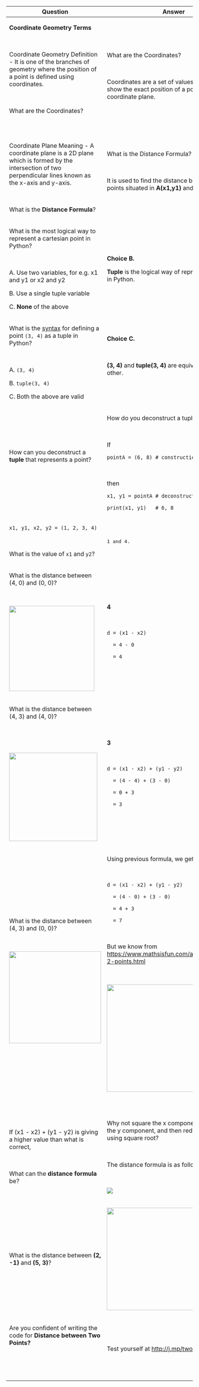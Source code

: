 <!DOCTYPE html>
<html>

<head>
  <meta charset="utf-8">
  <meta name="viewport" content="width=device-width, initial-scale=1.0">
  <title>unit2-illustrative2-notes</title>
  <link rel="stylesheet" href="https://stackedit.io/style.css" />
</head>

<body class="stackedit">
  <div class="stackedit__html">
<table>
<thead>
<tr>
<th>Question</th>
<th>Answer</th>
</tr>
</thead>
<tbody>
<tr>
<td><p><strong>Coordinate Geometry Terms</strong></p><p><br></p><p>Coordinate Geometry Definition - It is one of the branches of geometry where the position of a point is defined using coordinates.</p><p><br></p><p>What are the Coordinates?	</p><p><br></p></td>
<td><p><span>What are the Coordinates?</span></p><p><br></p><p><span><span class="ql-cursor">﻿</span>Coordinates are a set of values which helps to show the exact position of a point in the coordinate plane.</span></p></td>
</tr>
<tr>
<td><p>Coordinate Plane Meaning	- A coordinate plane is a 2D plane which is formed by the intersection of two perpendicular lines known as the x-axis and y-axis.</p><p><br></p><p>What is the <strong>Distance Formula</strong>?</p></td>
<td><p><span>What is the </span><span>Distance Formula</span><span>?</span></p><p><br></p><p><span><span class="ql-cursor">﻿</span></span>It is used to find the distance between two points situated in <strong>A(x1,y1)</strong> and <strong>B(x2,y2)</strong></p><p><br></p></td>
</tr>
<tr>
<td><p>What is the most logical way to represent a cartesian point in Python?</p><p><br></p><p>A. Use two variables, for e.g.  x1 and y1  or x2 and y2 </p><p>B. Use a single tuple variable</p><p>C. <strong>None</strong> of the above</p></td>
<td><p><strong>Choice B. </strong></p><p><strong>Tuple</strong> is the logical way of representing a point in Python.</p></td>
</tr>
<tr>
<td><p>What is the <a href="https://en.wikipedia.org/wiki/Syntax_(programming_languages)" rel="noopener noreferrer" target="_blank">syntax</a> for defining a point <code>(3, 4)</code> as a tuple in Python? </p><p><br></p><p>A. <code>(3, 4)</code></p><p>B. <code>tuple(3, 4)</code></p><p>C. Both the above are valid</p></td>
<td><p><strong>Choice C. </strong></p><p><br></p><p><strong>﻿(3, 4) </strong>and<strong> tuple(3, 4) </strong>are equivalent to each other.</p><p><br></p></td>
</tr>
<tr>
<td><p>How can you deconstruct a <strong>tuple</strong> that represents a point?</p><p><br></p></td>
<td><p>How do you deconstruct a tuple? </p><p><br></p><p>If</p><p><code>pointA = (6, 8) # construction</code></p><p><br></p><p>then</p><p><code>x1, y1 = pointA # deconstruction</code></p><p><code>print(x1, y1)   # 6, 8 </code></p></td>
</tr>
<tr>
<td><p><code>x1, y1, x2, y2 = (1, 2, 3, 4)</code></p><p><br></p><p>What is the value of <code>x1</code> and <code>y2</code>?</p></td>
<td><pre class="ql-syntax">1 and 4. </pre></td>
</tr>
<tr>
<td><p>What is the distance between (4, 0) and (0, 0)?</p><p><br></p><p><img src="https://memcode-production.s3.us-west-2.amazonaws.com/1585923947937" width="230"></p></td>
<td><p><strong>4</strong></p><p><br></p><p><code class="ql-font-monospace">d = (x1 - x2)</code></p><p><code class="ql-font-monospace">  = 4 - 0 </code></p><p><code class="ql-font-monospace">  = 4 </code></p></td>
</tr>
<tr>
<td><p>What is the distance between (4, 3) and (4, 0)?</p><p><br></p><p><br></p><p><img src="https://memcode-production.s3.us-west-2.amazonaws.com/1585924803590" width="238"></p></td>
<td><p><strong>3</strong></p><p><br></p><p><code>d = (x1 - x2) + (y1 - y2) </code></p><p><code>  = (4 - 4) + (3 - 0) </code></p><p><code>  = 0 + 3</code></p><p><code>  = 3</code></p></td>
</tr>
<tr>
<td><p>What is the distance between (4, 3) and (0, 0)?</p><p><br></p><p><img src="https://memcode-production.s3.us-west-2.amazonaws.com/1585924993650" width="248"></p></td>
<td><p>Using previous formula, we get </p><p><br></p><p><code>d = (x1 - x2) + (y1 - y2) </code></p><p><code>  = (4 - 0) + (3 - 0) </code></p><p><code>  = 4 + 3</code></p><p><code>  = 7</code></p><p><br></p><p>But we know from <a href="https://www.mathsisfun.com/algebra/distance-2-points.html" rel="noopener noreferrer" target="_blank">https://www.mathsisfun.com/algebra/distance-2-points.html</a> </p><p><br></p><p><img src="https://memcode-production.s3.us-west-2.amazonaws.com/1585925436666" width="290"></p><p><br></p></td>
</tr>
<tr>
<td><p>If (x1 - x2) + (y1 - y2) is giving a higher value than what is correct,</p><p><br></p><p>What can the <strong>distance formula</strong> be? </p></td>
<td><p>Why not square the x component and square the y component, and then reduce it down by using square root?</p><p><br></p><p>The distance formula is as follows:</p><p><br></p><p><img src="https://memcode-production.s3.us-west-2.amazonaws.com/1585939313392"></p></td>
</tr>
<tr>
<td><p>What is the distance between <strong>(2, -1)</strong> and <strong>(5, 3)</strong>?</p></td>
<td><p><img src="https://memcode-production.s3.us-west-2.amazonaws.com/1585926241096" width="276"></p></td>
</tr>
<tr>
<td><p>Are you confident of writing the code for <strong>Distance between Two Points? </strong></p><p><br></p><p><strong><span class="ql-cursor">﻿</span></strong></p></td>
<td><p>Test yourself at <a href="http://j.mp/twoPoints" rel="noopener noreferrer" target="_blank">http://j.mp/twoPointsCC</a></p></td>
</tr>
</tbody>
</table></div>
</body>

</html>
